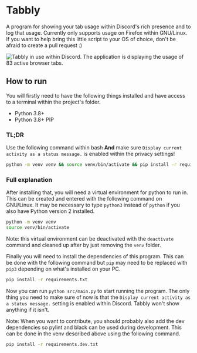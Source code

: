 # Tabbly
A program for showing your tab usage within Discord's rich presence and to log that usage. Currently only supports usage on Firefox within GNU/Linux. If you want to help bring this little script to your OS of choice, don't be afraid to create a pull request :)

![Tabbly in use within Discord. The application is displaying the usage of 83 active browser tabs.](https://user-images.githubusercontent.com/18311389/151074155-78ccf239-5127-4e7a-8380-f7038ade6338.png)

## How to run
You will firstly need to have the following things installed and have access to a terminal within the project's folder.
- Python 3.8+
- Python 3.8+ PIP

### TL;DR
Use the following command within bash **And** make sure `Display current activity as a status message.` is enabled within the privacy settings!
```bash
python -m venv venv && source venv/bin/activate && pip install -r requirements.txt && python src/main.py; deactivate
```

### Full explanation
After installing that, you will need a virtual environment for python to run in. This can be created and entered with the following command on GNU/Linux. It may be necessary to type `python3` instead of `python` if you also have Python version 2 installed.
```bash
python -m venv venv
source venv/bin/activate
```
Note: this virtual environment can be deactivated with the `deactivate` command and cleaned up after by just removing the `venv` folder.

Finally you will need to install the dependencies of this program. This can be done with the following command but `pip` may need to be replaced with `pip3` depending on what's installed on your PC.
```bash
pip install -r requirements.txt
```
Now you can run `python src/main.py` to start running the program. The only thing you need to make sure of now is that the `Display current activity as a status message.` setting is enabled within Discord. Tabbly won't show anything if it isn't.


Note: When you want to contribute, you should probably also add the dev dependencies so pylint and black can be used during development. This can be done in the venv described above using the following command.
```bash
pip install -r requirements.dev.txt
```

